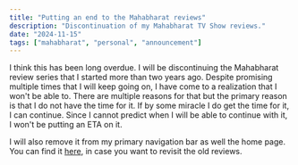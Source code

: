 ```yaml
---
title: "Putting an end to the Mahabharat reviews"
description: "Discontinuation of my Mahabharat TV Show reviews."
date: "2024-11-15"
tags: ["mahabharat", "personal", "announcement"]
---
```

I think this has been long overdue. I will be discontinuing the Mahabharat review series that I started more than two
years ago. Despite promising multiple times that I will keep going on, I have come to a realization that I won't be able
to. There are multiple reasons for that but the primary reason is that I do not have the time for it. If by some miracle
I do get the time for it, I can continue. Since I cannot predict when I will be able to continue with it, I won't be
putting an ETA on it.

I will also remove it from my primary navigation bar as well the home page. You can find it [here](/mahabharat), in case you want to
revisit the old reviews.
